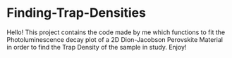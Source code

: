 # Finding-Trap-Densities
Hello! This project contains the code made by me which functions to fit the Photoluminescence decay plot of a 2D Dion-Jacobson Perovskite Material in order to find the Trap Density of the sample in study. Enjoy!
